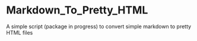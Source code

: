 # Markdown_To_Pretty_HTML
A simple script (package in progress) to convert simple markdown to pretty HTML files
